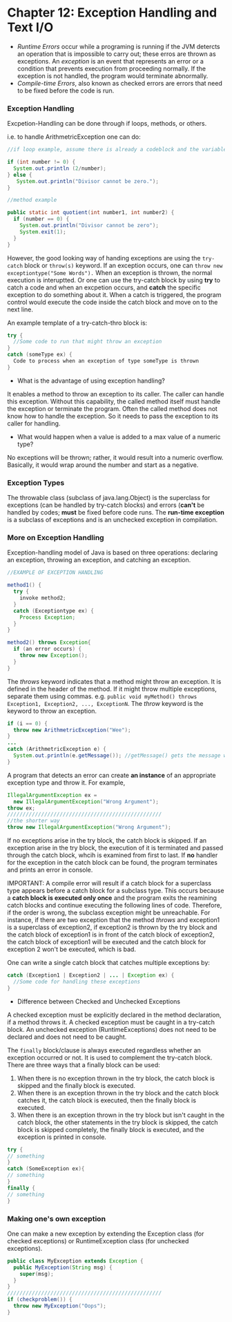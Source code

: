 # Chapter 12: Exception Handling and Text I/O 

- *Runtime Errors* occur while a programing is running if the JVM detercts an operation that is impossible to carry out; these erros are thrown as exceptions. An *exception* is an event that represents an error or a condition that prevents execution from proceeding normally. If the exception is not handled, the program would terminate abnormally.
- *Compile-time Errors*, also known as checked errors are errors that need to be fixed before the code is run. 

### Exception Handling
Excpetion-Handling can be done through if loops, methods, or others.

i.e. to handle ArithmetricException one can do: 

```java
//if loop example, assume there is already a codeblock and the variable number is defined already

if (int number != 0) {
  System.out.println (2/number); 
} else { 
   System.out.println("Divisor cannot be zero.");
}

//method example 

public static int quotient(int number1, int number2) {
  if (number == 0) {
    System.out.println("Divisor cannot be zero");
    System.exit(1);
  }
}
```

However, the good looking way of handing exceptions are using the `try-catch` block or `throw(s)` keyword. If an exception occurs, one can `throw new exceptiontype("Some Words").` When an exception is thrown, the normal execution is interuptted. Or one can use the try-catch block by using **try** to catch a code and when an excpetion occurs, and **catch** the specific exception to do something about it. When a catch is triggered, the program control would execute the code inside the catch block and move on to the next line. 

An example template of a try-catch-thro block is: 
```java
try {
  //Some code to run that might throw an exception 
}
catch (someType ex) { 
  Code to process when an exception of type someType is thrown 
}
```
- What is the advantage of using exception handling? 

 It enables a method to throw an exception to its caller. The caller can handle this exception. Without this capability, the called method itself must handle the exception or terminate the program. Often the called method does not know how to handle the exception. So it needs to pass the exception to its caller for handling.
 
 - What would happen when a value is added to a max value of a numeric type?
 
 No exceptions will be thrown; rather, it would result into a numeric overflow. Basically, it would wrap around the number and start as a negative. 
 
 
### Exception Types 

The throwable class (subclass of java.lang.Object) is the superclass for exceptions (can be handled by try-catch blocks) and errors (**can't** be handled by codes; **must** be fixed before code runs. The **run-time exception** is a subclass of exceptions and is an unchecked exception in compilation. 

### More on Exception Handling 

Exception-handling model of Java is based on three operations: declaring an exception, throwing an exception, and catching an exception. 

```java 
//EXAMPLE OF EXCEPTION HANDLING 

method1() {
  try {
    invoke method2; 
  }
  catch (Exceptiontype ex) {
    Process Exception; 
  }
}

method2() throws Exception{ 
  if (an error occurs) { 
    throw new Exception();
  }
}
```

The *throws* keyword indicates that a method might throw an exception. It is defined in the header of the method. If it might throw multiple exceptions, separate them using commas. e.g. `public void myMethod() throws Exception1, Exception2, ..., ExceptionN`. The *throw* keyword is the keyword to throw an exception. 
```java
if (i == 0) { 
  throw new ArithmetricException("Wee"); 
}
...
catch (ArithmetricException e) {
  System.out.println(e.getMessage()); //getMessage() gets the message written in the parameters of the thrown exception. 
}
```

A program that detects an error can create **an instance** of an appropriate exception type and throw it. 
For example, 

```java
IllegalArgumentException ex = 
  new IllegalArgumentException("Wrong Argument"); 
throw ex; 
//////////////////////////////////////////////////
//the shorter way 
throw new IllegalArgumentException("Wrong Argument");  
```
If no exceptions arise in the try block, the catch block is skipped. If an exception arise in the try block, the execution of it is terminated and passed through the catch block, whcih is examined from first to last. If **no** handler for the exception in the catch block can be found, the program terminates and prints an error in console. 

IMPORTANT: A compile error will result if a catch block for a superclass type appears before a catch block for a subclass type. This occurs because a **catch block is executed only once** and the program exits the reamining catch blocks and continue executing the following lines of code. Therefore, if the order is wrong, the subclass exception might be unreachable. For instance, if there are two exception that the method *throws* and exception1 is a superclass of exception2, if exception2 is thrown by the try block and the catch block of exception1 is in front of the catch block of exception2, the catch block of exception1 will be executed and the catch block for exception 2 won't be executed, which is bad. 

One can write a single catch block that catches multiple exceptions by: 
```java
catch (Exception1 | Exception2 | ... | Exception ex) { 
  //Some code for handling these exceptions
}
```

- Difference between Checked and Unchecked Exceptions 

A checked exception must be explicitly declared in the method declaration, if a method throws it. A checked exception must be caught in a try-catch block. An unchecked exception (RuntimeExceptions) does not need to be declared and does not need to be caught.

The `finally` block/clause is always executed regardless whether an exception occurred or not. It is used to complement the try-catch block. There are three ways that a finally block can be used: 

1. When there is no exception thrown in the try block, the catch block is skipped and the finally block is executed. 
2. When there is an exception thrown in the try block and the catch block catches it, the catch block is executed, then the finally block is executed. 
3. When there is an exception thrown in the try block but isn't caught in the catch block, the other statements in the try block is skipped, the catch block is skipped completely, the finally block is executed, and the exception is printed in console. 

```java 
try { 
// something
} 
catch (SomeException ex){ 
// something 
}
finally {
// something 
}
```

### Making one's own exception

One can make a new exception by extending the Exception class (for checked exceptions) or RuntimeException class (for unchecked exceptions). 

```java
public class MyException extends Exception {
  public MyException(String msg) {
    super(msg); 
  }
}
//////////////////////////////////////////////////
if (checkproblem()) {
  throw new MyException("Oops"); 
}
```
